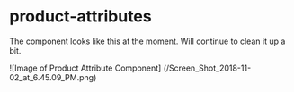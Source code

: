 # product-attributes

The component looks like this at the moment. Will continue to clean it up a bit.

![Image of Product Attribute Component]
(/Screen_Shot_2018-11-02_at_6.45.09_PM.png)